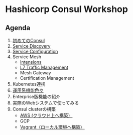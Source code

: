 # Hashicorp Consul Workshop

## Agenda

1. [初めてのConsul](contents/hello-consul.md)
1. [Service Discovery](contents/srd.md)
1. [Service Configuration](contents/scf.md)
1. Service Mesh
	* [Intensions](contents/intentions.md)
	* [L7 Traffic Management](contents/l7.md)
	* Mesh Gateway
	* Certification Management
1. Kubernetes連携
1. [運用系機能色々](contents/utilities.md)
1. Enterprise版機能の紹介
1. 実際のWebシステムで使ってみる
1. Consul clusterの構築
	* [AWS (クラウド上へ構築）](assets/cluster_setup/aws/README.md)
	* GCP
	* [Vagrant（ローカル環境へ構築）](assets/cluster_setup/vagrant/README.md)
